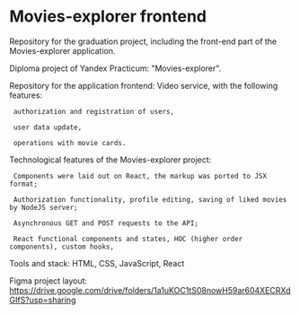 # Movies-explorer frontend
Repository for the graduation project, including the front-end part of the Movies-explorer application.

Diploma project of Yandex Practicum: "Movies-explorer".

Repository for the application frontend: Video service, with the following features:

     authorization and registration of users,

     user data update,

     operations with movie cards.

Technological features of the Movies-explorer project: 

     Components were laid out on React, the markup was ported to JSX format;

     Authorization functionality, profile editing, saving of liked movies by NodeJS server;

     Asynchronous GET and POST requests to the API;

     React functional components and states, HOC (higher order components), custom hooks, 

Tools and stack: HTML, CSS, JavaScript, React

Figma project layout: https://drive.google.com/drive/folders/1a1uKOC1tS08nowH59ar604XECRXdGIfS?usp=sharing 
